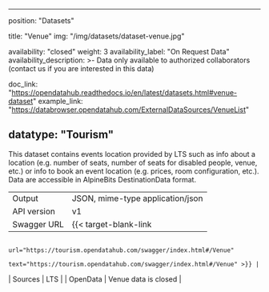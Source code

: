 

---
position: "Datasets"

title: "Venue"
img: "/img/datasets/dataset-venue.jpg"

availability: "closed"
weight: 3
availability_label: "On Request Data"
availability_description: >-
    Data only available to authorized collaborators
    (<a id="dataset-mailto">contact&nbsp;us</a>
    if you are interested in this data)

doc_link: "https://opendatahub.readthedocs.io/en/latest/datasets.html#venue-dataset"
example_link: "https://databrowser.opendatahub.com/ExternalDataSources/VenueList"

datatype: "Tourism"
---

This dataset contains events location provided by LTS such as info about a location (e.g. number of seats, number of seats for disabled people, venue, etc.) or info to book an event location (e.g. prices, room configuration, etc.). Data are accessible in AlpineBits DestinationData format.

|             |                                                            |
| :---------- | ---------------------------------------------------------- |
| Output      | JSON, mime-type application/json                           |
| API version | v1                                                         |
| Swagger URL | {{< target-blank-link
                        url="https://tourism.opendatahub.com/swagger/index.html#/Venue"
                        text="https://tourism.opendatahub.com/swagger/index.html#/Venue" >}} |
| Sources     | LTS                                                        |
| OpenData    | Venue data is closed |

